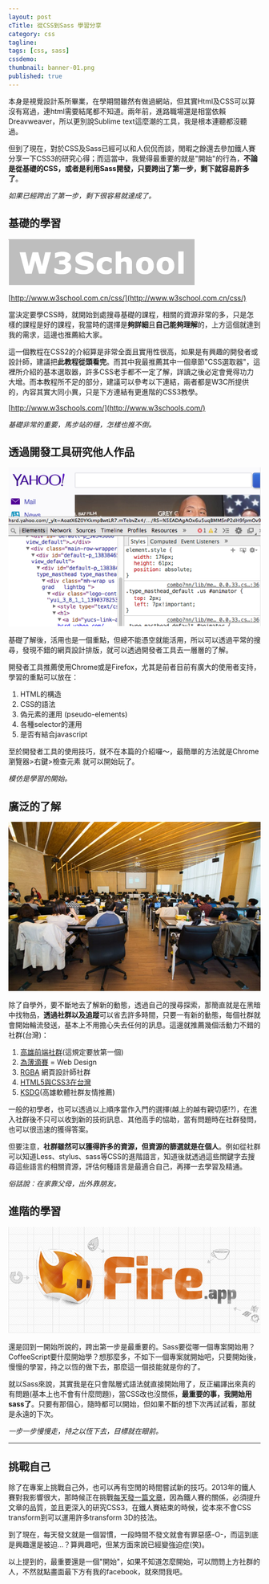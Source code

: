 ```yaml
---
layout: post
cTitle: 從CSS到Sass 學習分享
category: css
tagline: 
tags: [css, sass]
cssdemo: 
thumbnail: banner-01.png
published: true
---
```


本身是視覺設計系所畢業，在學期間雖然有做過網站，但其實Html及CSS可以算沒有寫過，連html需要結尾都不知道。兩年前，進路職場還是相當依賴Dreavweaver，所以更別說Sublime text這麼潮的工具，我是根本連聽都沒聽過。

但到了現在，對於CSS及Sass已經可以和人侃侃而談，閒暇之餘還去參加鐵人賽分享一下CSS3的研究心得；而這當中，我覺得最重要的就是"開始"的行為，**不論是從基礎的CSS，或者是利用Sass開發，只要跨出了第一步，剩下就容易許多了**。

<!-- more -->
*如果已經跨出了第一步，剩下很容易就達成了。*


## 基礎的學習

![](/images/2014-01-22-w3c-school.png)

[http://www.w3school.com.cn/css/](http://www.w3school.com.cn/css/)

當決定要學CSS時，就開始到處搜尋基礎的課程，相關的資源非常的多，只是怎樣的課程是好的課程，我當時的選擇是**夠詳細**且**自己能夠理解**的，上方這個就達到我的需求，這邊也推薦給大家。

這一個教程在CSS2的介紹算是非常全面且實用性很高，如果是有興趣的開發者或設計師，建議把**此教程從頭看完**。而其中我最推薦其中一個章節"CSS選取器"，這裡所介紹的基本選取器，許多CSS老手都不一定了解，詳讀之後必定會覺得功力大增。而本教程所不足的部分，建議可以參考以下連結，兩者都是W3C所提供的，內容其實大同小異，只是下方連結有更進階的CSS3教學。

[http://www.w3schools.com/](http://www.w3schools.com/)

*基礎非常的重要，馬步站的穩，怎樣也推不倒。*

## 透過開發工具研究他人作品

![](/images/2014-01-22-develop.png)

基礎了解後，活用也是一個重點，但總不能憑空就能活用，所以可以透過平常的搜尋，發現不錯的網頁設計排版，就可以透過開發者工具去一層層的了解。

開發者工具推薦使用Chrome或是Firefox，尤其是前者目前有廣大的使用者支持，學習的重點可以放在：

1. HTML的構造
2. CSS的語法
3. 偽元素的運用 (pseudo-elements)
3. 各種selector的運用
4. 是否有結合javascript

至於開發者工具的使用技巧，就不在本篇的介紹囉～，最簡單的方法就是Chrome瀏覽器>右鍵>檢查元素 就可以開始玩了。

*模仿是學習的開始。*

## 廣泛的了解

![](/images/2014-01-22-fb.jpg)

除了自學外，要不斷地去了解新的動態，透過自己的搜尋探索，那簡直就是在黑暗中找物品，**透過社群以及追蹤**可以省去許多時間，只要一有新的動態，每個社群就會開始輪流發送，基本上不用擔心失去任何的訊息。這邊就推薦幾個活動力不錯的社群(台灣)：

1. [高雄前端社群](https://www.facebook.com/groups/358503154261390/)(這規定要放第一個)
2. [為薄滴賽](https://www.facebook.com/groups/web.design.tw/) = Web Design
2. [RGBA](https://www.facebook.com/groups/rgba.tw/) 網頁設計師社群
3. [HTML5與CSS3在台灣](https://www.facebook.com/groups/htmlfive/)
2. [KSDG](https://www.facebook.com/groups/KSDGroup/)(高雄軟體社群友情推薦)

一般的初學者，也可以透過以上順序當作入門的選擇(越上的越有親切感!?)，在進入社群後不只可以收到新的技術訊息、其他高手的協助，當有問題時在社群發問，也可以很迅速的獲得答案。

但要注意，**社群雖然可以獲得許多的資源，但資源的篩選就是在個人**。例如從社群可以知道Less、stylus、sass等CSS的進階語言，知道後就透過這些關鍵字去搜尋這些語言的相關資源，評估何種語言是最適合自己，再擇一去學習及精通。

*俗話說：在家靠父母，出外靠朋友。*


## 進階的學習

![](/images/20130917fireapp.jpg)

還是回到一開始所說的，跨出第一步是最重要的。Sass要從哪一個專案開始用？CoffeeScript要什麼開始學？想那麼多，不如下一個專案就開始吧，只要開始後，慢慢的學習，持之以恆的做下去，那麼這一個技能就是你的了。

就以Sass來說，其實我是在只會階層式語法就直接開始用了，反正編譯出來真的有問題(基本上也不會有什麼問題)，當CSS改也沒關係，**最重要的事，我開始用sass了**。只要有那個心，隨時都可以開始，但如果不斷的想下次再試試看，那就是永遠的下次。

*一步一步慢慢走，持之以恆下去，目標就在眼前。*

-------

## 挑戰自己
除了在專案上挑戰自己外，也可以再有空閒的時間嘗試新的技巧。2013年的鐵人賽對我影響很大，那時候正在挑戰[每天發一篇文章](http://ashareaday.wcc.tw/)，因為鐵人賽的關係，必須提升文章的品質，並且更深入的研究CSS3，在鐵人賽結束的時候，從本來不會CSS transform到可以運用許多transform 3D的技法。

到了現在，每天發文就是一個習慣，一段時間不發文就會有罪惡感-O-，而這到底是興趣還是被迫...？算興趣吧，但某方面來說已經變強迫症(笑)。

以上提到的，最重要還是一個"開始"，如果不知道怎麼開始，可以問問上方社群的人，不然就點畫面最下方有我的facebook，就來問我吧。


